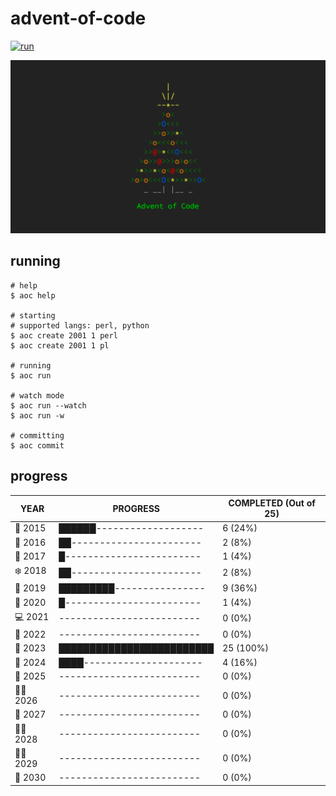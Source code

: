# advent-of-code

[![run](https://github.com/matheusaraujo/advent-of-code/actions/workflows/run.yaml/badge.svg?branch=main)](https://github.com/matheusaraujo/advent-of-code/actions/workflows/run.yaml)

![AOC](docs/logo.png)

## running

``` {.bash}
# help
$ aoc help

# starting
# supported langs: perl, python
$ aoc create 2001 1 perl
$ aoc create 2001 1 pl

# running
$ aoc run

# watch mode
$ aoc run --watch
$ aoc run -w

# committing
$ aoc commit
```

## progress

<!-- progress-begin -->

| YEAR          | PROGRESS                      | COMPLETED (Out of 25) |
|---------------|-------------------------------|-----------------------|
| 🎁 2015 | ██████------------------- | 6 (24%) |
| 🎄 2016 | ██----------------------- | 2 (8%) |
| 🎄 2017 | █------------------------ | 1 (4%) |
| ❄️ 2018 | ██----------------------- | 2 (8%) |
| 🎉 2019 | █████████---------------- | 9 (36%) |
| 🎄 2020 | █------------------------ | 1 (4%) |
| 💻 2021 | ------------------------- | 0 (0%) |
| 🎄 2022 | ------------------------- | 0 (0%) |
| 🎉 2023 | █████████████████████████ | 25 (100%) |
| 🎉 2024 | ████--------------------- | 4 (16%) |
| 🎄 2025 | ------------------------- | 0 (0%) |
| 👨‍💻 2026 | ------------------------- | 0 (0%) |
| 🎁 2027 | ------------------------- | 0 (0%) |
| 👩‍💻 2028 | ------------------------- | 0 (0%) |
| 🧑‍💻 2029 | ------------------------- | 0 (0%) |
| 🎁 2030 | ------------------------- | 0 (0%) |
<!-- progress-end -->
